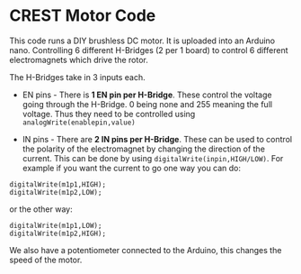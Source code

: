 # CREST Motor Code
 
This code runs a DIY brushless DC motor. It is uploaded into an Arduino nano. Controlling 6 different H-Bridges (2 per 1 board) to control 6 different electromagnets which drive the rotor.

The H-Bridges take in 3 inputs each.

- EN pins - There is **1 EN pin per H-Bridge**. These control the voltage going through the H-Bridge. 0 being none and 255 meaning the full voltage. Thus they need to be controlled using `analogWrite(enablepin,value)`

- IN pins - There are **2 IN pins per H-Bridge**. These can be used to control the polarity of the electromagnet by changing the direction of the current. This can be done by using `digitalWrite(inpin,HIGH/LOW)`. For example if you want the current to go one way you can do:
```
digitalWrite(m1p1,HIGH);
digitalWrite(m1p2,LOW);
```
or the other way:
```
digitalWrite(m1p1,LOW);
digitalWrite(m1p2,HIGH);
```

We also have a potentiometer connected to the Arduino, this changes the speed of the motor.
